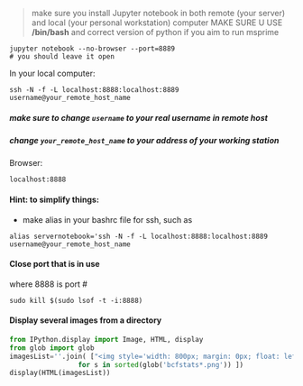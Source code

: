 > make sure you install Jupyter notebook in both remote (your server) and local (your personal workstation) computer
> MAKE SURE U USE **/bin/bash** and correct version of python if you aim to run msprime
```
jupyter notebook --no-browser --port=8889
# you should leave it open
```
In your local computer:
```
ssh -N -f -L localhost:8888:localhost:8889 username@your_remote_host_name
```
##### make sure to change `username` to your real username in remote host
##### change `your_remote_host_name` to your address of your working station
Browser:
```
localhost:8888
```

#### Hint: to simplify things:
* make alias in your bashrc file for ssh, such as 
```
alias servernotebook='ssh -N -f -L localhost:8888:localhost:8889 username@your_remote_host_name
```

#### Close port that is in use
where 8888 is port #
```
sudo kill $(sudo lsof -t -i:8888)  
```

#### Display several images from a directory
```python
from IPython.display import Image, HTML, display
from glob import glob
imagesList=''.join( ["<img style='width: 800px; margin: 0px; float: left; border: 1px solid black;' src='%s' />" % str(s) 
                 for s in sorted(glob('bcfstats*.png')) ])
display(HTML(imagesList))
```
